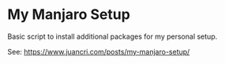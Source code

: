 
# My Manjaro Setup

Basic script to install additional packages for my personal setup.

See: https://www.juancri.com/posts/my-manjaro-setup/


